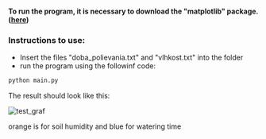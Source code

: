 #### To run the program, it is necessary to download the "matplotlib" package. ([here](https://matplotlib.org/stable/install/index.html))

### Instructions to use:
- Insert the files "doba_polievania.txt" and "vlhkost.txt" into the folder
- run the program using the followinf code:
```python
python main.py
```

The result should look like this:

![test_graf](https://github.com/user-attachments/assets/3c62cde6-d29f-4ebe-bc53-5e7293176bc4)



orange is for soil humidity and blue for watering time
